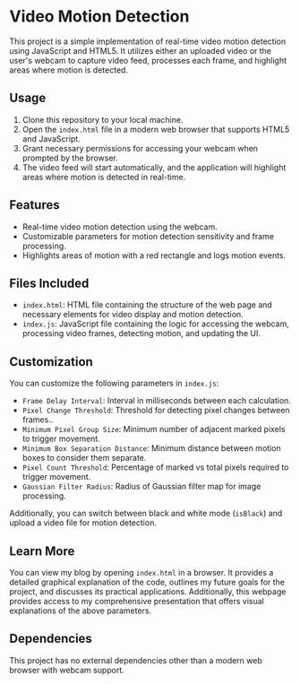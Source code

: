 # Video Motion Detection

This project is a simple implementation of real-time video motion detection using JavaScript and HTML5. It utilizes either an uploaded video or the user's webcam to capture video feed, processes each frame, and highlight areas where motion is detected.

## Usage

1. Clone this repository to your local machine.
2. Open the `index.html` file in a modern web browser that supports HTML5 and JavaScript.
3. Grant necessary permissions for accessing your webcam when prompted by the browser.
4. The video feed will start automatically, and the application will highlight areas where motion is detected in real-time.

## Features

-   Real-time video motion detection using the webcam.
-   Customizable parameters for motion detection sensitivity and frame processing.
-   Highlights areas of motion with a red rectangle and logs motion events.

## Files Included

-   `index.html`: HTML file containing the structure of the web page and necessary elements for video display and motion detection.
-   `index.js`: JavaScript file containing the logic for accessing the webcam, processing video frames, detecting motion, and updating the UI.

## Customization

You can customize the following parameters in `index.js`:

-   `Frame Delay Interval`: Interval in milliseconds between each calculation.
-   `Pixel Change Threshold`: Threshold for detecting pixel changes between frames..
-   `Minimum Pixel Group Size`: Minimum number of adjacent marked pixels to trigger movement.
-   `Minimum Box Separation Distance`: Minimum distance between motion boxes to consider them separate.
-   `Pixel Count Threshold`: Percentage of marked vs total pixels required to trigger movement.
-   `Gaussian Filter Radius`: Radius of Gaussian filter map for image processing.

Additionally, you can switch between black and white mode (`isBlack`) and upload a video file for motion detection.

## Learn More

You can view my blog by opening `index.html` in a browser. It provides a detailed graphical explanation of the code, outlines my future goals for the project, and discusses its practical applications. Additionally, this webpage provides access to my comprehensive presentation that offers visual explanations of the above parameters.

## Dependencies

This project has no external dependencies other than a modern web browser with webcam support.
